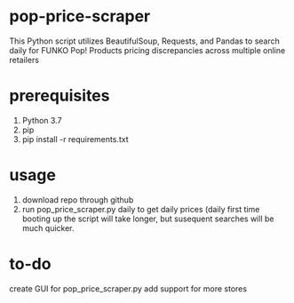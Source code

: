 # pop-price-scraper
This Python script utilizes BeautifulSoup, Requests, and Pandas to search daily for FUNKO Pop! Products pricing discrepancies across multiple online retailers

# prerequisites
1. Python 3.7
2. pip
3. pip install -r requirements.txt

# usage
1. download repo through github
2. run pop_price_scraper.py daily to get daily prices (daily first time booting up the script will take longer,
   but susequent searches will be much quicker. 
   
# to-do
create GUI for pop_price_scraper.py
add support for more stores
